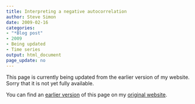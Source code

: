 ```yaml
---
title: Interpreting a negative autocorrelation
author: Steve Simon
date: 2009-02-16
categories:
- "*Blog post"
- 2009
- Being updated
- Time series
output: html_document
page_update: no
---
```


This page is currently being updated from the earlier version of my website. Sorry that it is not yet fully available.

<!---More--->

You can find an [earlier version][sim1] of this page on my [original website][sim2].

[sim1]: http://www.pmean.com/09/NegativeAutocorrelation.html
[sim2]: http://www.pmean.com/original_site.html
